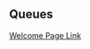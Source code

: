 ## Queues

[Welcome Page Link](https://github.com/jakesoulier/DataStructuresProj/blob/main/0-welcome.md)
